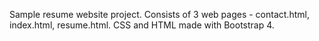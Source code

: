 Sample resume website project.
Consists of 3 web pages - contact.html, index.html, resume.html.
CSS and HTML made with Bootstrap 4.
   